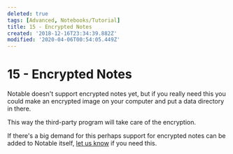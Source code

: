 ```yaml
---
deleted: true
tags: [Advanced, Notebooks/Tutorial]
title: 15 - Encrypted Notes
created: '2018-12-16T23:34:39.882Z'
modified: '2020-04-06T00:54:05.449Z'
---
```


# 15 - Encrypted Notes

Notable doesn't support encrypted notes yet, but if you really need this you could make an encrypted image on your computer and put a data directory in there.

This way the third-party program will take care of the encryption.

If there's a big demand for this perhaps support for encrypted notes can be added to Notable itself, [let us know](https://github.com/notable/notable/issues) if you need this.
